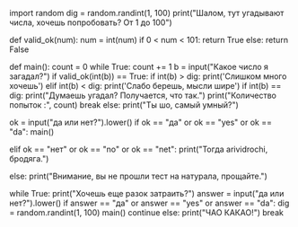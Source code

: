 import random
dig = random.randint(1, 100)
print("Шалом, тут угадывают числа, хочешь попробовать? От 1 до 100")

def valid_ok(num):
    num = int(num)
    if 0 < num < 101:
        return True
    else:
        return False

def main():
    count = 0
    while True:
        count += 1
        b = input("Какое число я загадал?")
        if valid_ok(int(b)) == True:
            if int(b) > dig:
                print('Слишком много хочешь')
            elif int(b) < dig:
                print('Слабо берешь, мысли шире')
            if int(b) == dig:
                print("Думаешь угадал? Получается, что так.")
                print("Количество попыток :", count)
                break
        else:
            print("Ты шо, самый умный?")


ok = input("да или нет?").lower()
if ok == "да" or ok == "yes" or ok == "da":
    main()

elif ok == "нет" or ok == "no" or ok == "net":
    print("Тогда arividrochi, бродяга.")

else:
    print("Внимание, вы не прошли тест на натурала, прощайте.")

while True:
    print("Хочешь еще разок затраить?")
    answer = input("да или нет?").lower()
    if answer == "да" or answer == "yes" or answer == "da":
        dig = random.randint(1, 100)
        main()
        continue
    else:
        print("ЧАО КАКАО!")
        break
